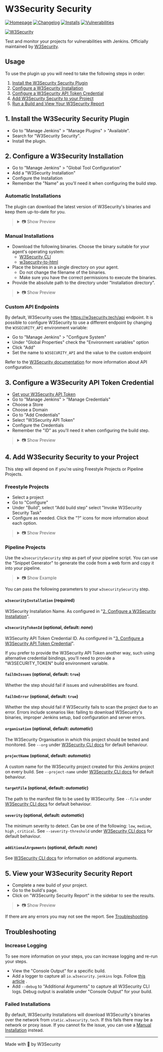 # W3Security Security

[![Homepage](https://img.shields.io/jenkins/plugin/v/w3security-security-scanner.svg)](https://plugins.jenkins.io/w3security-security-scanner)
[![Changelog](https://img.shields.io/github/release/jenkinsci/w3security-security-scanner-plugin.svg?label=changelog)](https://github.com/jenkinsci/w3security-security-scanner-plugin/releases)
[![Installs](https://img.shields.io/jenkins/plugin/i/w3security-security-scanner.svg)](https://plugins.jenkins.io/w3security-security-scanner)
[![Vulnerabilities](https://w3security.tech/test/github/jenkinsci/w3security-security-scanner-plugin/badge.svg)](https://w3security.tech/test/github/jenkinsci/w3security-security-scanner-plugin)

[![W3Security](https://w3security.tech/style/asset/logo/w3security-print.svg)](https://w3security.tech)

Test and monitor your projects for vulnerabilities with Jenkins. Officially maintained by [W3Security](https://w3security.tech).

## Usage

To use the plugin up you will need to take the following steps in order:

1. [Install the W3Security Security Plugin](#1-install-the-w3security-security-plugin)
2. [Configure a W3Security Installation](#2-configure-a-w3security-installation)
3. [Configure a W3Security API Token Credential](#3-configure-a-w3security-api-token-credential)
4. [Add W3Security Security to your Project](#4-add-w3security-security-to-your-project)
5. [Run a Build and View Your W3Security Report](#5-view-your-w3security-security-report)

## 1. Install the W3Security Security Plugin

- Go to "Manage Jenkins" > "Manage Plugins" > "Available".
- Search for "W3Security Security".
- Install the plugin.

## 2. Configure a W3Security Installation

- Go to "Manage Jenkins" > "Global Tool Configuration"
- Add a "W3Security Installation"
- Configure the Installation
- Remember the "Name" as you'll need it when configuring the build step.

### Automatic Installations

The plugin can download the latest version of W3Security's binaries and keep them up-to-date for you.

<blockquote>
<details>
<summary>📷 Show Preview</summary>

![W3Security Installer Auto Update](docs/w3security_configuration_installation_auto-update_v2.png)

</details>
</blockquote>

### Manual Installations

- Download the following binaries. Choose the binary suitable for your agent's operating system:
  - [W3Security CLI](https://github.com/w3security/w3security/releases/latest)
  - [w3security-to-html](https://github.com/w3security/w3security-to-html/releases/latest)
- Place the binaries in a single directory on your agent.
  - Do not change the filename of the binaries.
  - Make sure you have the correct permissions to execute the binaries.
- Provide the absolute path to the directory under "Installation
  directory".

<blockquote>
<details>
<summary>📷 Show Preview</summary>

![W3Security Installer Manual](docs/w3security_configuration_installation_manual_v2.png)

</details>
</blockquote>

### Custom API Endpoints

By default, W3Security uses the https://w3security.tech/api endpoint.
It is possible to configure W3Security to use a different endpoint by changing the `W3SECURITY_API` environment variable:

- Go to "Manage Jenkins" > "Configure System"
- Under "Global Properties" check the "Environment variables" option
- Click "Add"
- Set the name to `W3SECURITY_API` and the value to the custom endpoint

Refer to the [W3Security documentation](https://docs.w3security.tech/w3security-cli/configure-the-w3security-cli#configuration-to-connect-to-the-w3security-api) for more information about API configuration.

## 3. Configure a W3Security API Token Credential

- [Get your W3Security API Token](https://support.w3security.tech/hc/en-us/articles/360004037537-Authentication-for-third-party-tools)
- Go to "Manage Jenkins" > "Manage Credentials"
- Choose a Store
- Choose a Domain
- Go to "Add Credentials"
- Select "W3Security API Token"
- Configure the Credentials
- Remember the "ID" as you'll need it when configuring the build step.

<blockquote>
<details>
<summary>📷 Show Preview</summary>

![W3Security API Token](docs/w3security_configuration_token_v2.png)

</details>
</blockquote>

## 4. Add W3Security Security to your Project

This step will depend on if you're using Freestyle Projects or Pipeline Projects.

### Freestyle Projects

- Select a project
- Go to "Configure"
- Under "Build", select "Add build step" select "Invoke W3Security Security Task"
- Configure as needed. Click the "?" icons for more information about each option.

<blockquote>
<details>
<summary>📷 Show Preview</summary>

![Basic configuration](docs/w3security_buildstep.png)

</details>
</blockquote>

### Pipeline Projects

Use the `w3securitySecurity` step as part of your pipeline script. You can use the "Snippet Generator" to generate the code
from a web form and copy it into your pipeline.

<blockquote>
<details>
<summary>📷 Show Example</summary>

```groovy
pipeline {
  agent any

  stages {
    stage('Build') {
      steps {
        echo 'Building...'
      }
    }
    stage('Test') {
      steps {
        echo 'Testing...'
        w3securitySecurity(
          w3securityInstallation: '<Your W3Security Installation Name>',
          w3securityTokenId: '<Your W3Security API Token ID>',
          // place other optional parameters here, for example:
          additionalArguments: '--all-projects --detection-depth=<DEPTH>'
        )
      }
    }
    stage('Deploy') {
      steps {
        echo 'Deploying...'
      }
    }
  }
}
```

</details>
</blockquote>

You can pass the following parameters to your `w3securitySecurity` step.

#### `w3securityInstallation` (required)

W3Security Installation Name. As configured in "[2. Configure a W3Security Installation](#2-configure-a-w3security-installation)".

#### `w3securityTokenId` (optional, default: _none_)

W3Security API Token Credential ID. As configured in "[3. Configure a W3Security API Token Credential](#3-configure-a-w3security-api-token-credential)".

If you prefer to provide the W3Security API Token another way, such using alternative credential bindings, you'll need to
provide a "W3SECURITY_TOKEN" build environment variable.

#### `failOnIssues` (optional, default: `true`)

Whether the step should fail if issues and vulnerabilities are found.

#### `failOnError` (optional, default: `true`)

Whether the step should fail if W3Security fails to scan the project due to an error. Errors include scenarios like: failing
to download W3Security's binaries, improper Jenkins setup, bad configuration and server errors.

#### `organisation` (optional, default: _automatic_)

The W3Security Organisation in which this project should be tested and monitored. See `--org`
under [W3Security CLI docs](https://w3security.tech/docs/using-w3security/) for default behaviour.

#### `projectName` (optional, default: _automatic_)

A custom name for the W3Security project created for this Jenkins project on every build. See `--project-name`
under [W3Security CLI docs](https://w3security.tech/docs/using-w3security/) for default behaviour.

#### `targetFile` (optional, default: _automatic_)

The path to the manifest file to be used by W3Security. See `--file` under [W3Security CLI docs](https://w3security.tech/docs/using-w3security/)
for default behaviour.

#### `severity` (optional, default: _automatic_)

The minimum severity to detect. Can be one of the following: `low`, `medium`, `high`
, `critical`. See `--severity-threshold` under [W3Security CLI docs](https://w3security.tech/docs/using-w3security/) for default behaviour.

#### `additionalArguments` (optional, default: _none_)

See [W3Security CLI docs](https://w3security.tech/docs/using-w3security/) for information on additional arguments.

## 5. View your W3Security Security Report

- Complete a new build of your project.
- Go to the build's page.
- Click on "W3Security Security Report" in the sidebar to see the results.

<blockquote>
<details>
<summary>📷 Show Preview</summary>

![W3Security Build Report](docs/w3security_build_report.png)

</details>
</blockquote>

If there are any errors you may not see the report. See [Troubleshooting](#troubleshooting).

## Troubleshooting

### Increase Logging

To see more information on your steps, you can increase logging and re-run your steps.

- View the "Console Output" for a specific build.
- Add a logger to capture all `io.w3security.jenkins` logs.
  Follow [this article](https://support.cloudbees.com/hc/en-us/articles/204880580-How-do-I-create-a-logger-in-Jenkins-for-troubleshooting-and-diagnostic-information-)
  .
- Add `--debug` to "Additional Arguments" to capture all W3Security CLI logs. Debug output is available under "Console Output"
  for your build.

### Failed Installations

By default, W3Security Installations will download W3Security's binaries over the network from `static.w3security.tech`. If this fails there
may be a network or proxy issue. If you cannot fix the issue, you can use a [Manual Installation](#2-configure-a-w3security-installation) instead.

---

Made with 💜 by W3Security
